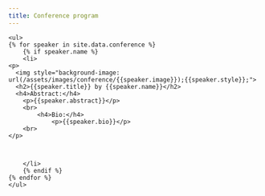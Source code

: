 ```yaml
---
title: Conference program
---
```


<div class="keynote-full">

	<ul>
	{% for speaker in site.data.conference %}
		{% if speaker.name %}
		<li>
    <p>
      <img style="background-image: url(/assets/images/conference/{{speaker.image}});{{speaker.style}};">
      <h2>{{speaker.title}} by {{speaker.name}}</h2>
      <h4>Abstract:</h4>
        <p>{{speaker.abstract}}</p>
        <br>
			<h4>Bio:</h4>
				<p>{{speaker.bio}}</p>
        <br>
    </p>



		</li>
		{% endif %}
	{% endfor %}
	</ul>
</div>
